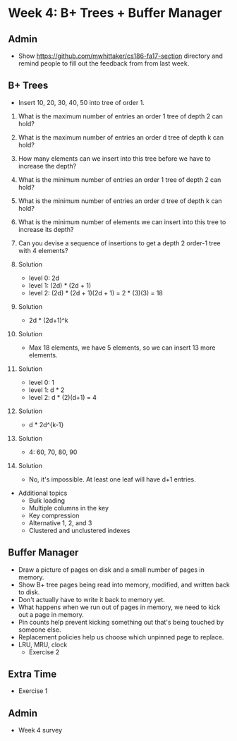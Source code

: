 # Week 4: B+ Trees + Buffer Manager

## Admin
- Show https://github.com/mwhittaker/cs186-fa17-section directory and remind
  people to fill out the feedback from from last week.

## B+ Trees
- Insert 10, 20, 30, 40, 50 into tree of order 1.

1. What is the maximum number of entries an order 1 tree of depth 2 can hold?
2. What is the maximum number of entries an order d tree of depth k can hold?
3. How many elements can we insert into this tree before we have to increase
   the depth?
4. What is the minimum number of entries an order 1 tree of depth 2 can hold?
5. What is the minimum number of entries an order d tree of depth k can hold?
6. What is the minimum number of elements we can insert into this tree to
   increase its depth?
7. Can you devise a sequence of insertions to get a depth 2 order-1 tree with 4
   elements?

1. Solution
    - level 0: 2d
    - level 1: (2d) * (2d + 1)
    - level 2: (2d) * (2d + 1)(2d + 1) = 2 * (3)(3) = 18
2. Solution
    - 2d * (2d+1)^k
3. Solution
    - Max 18 elements, we have 5 elements, so we can insert 13 more elements.
4. Solution
    - level 0: 1
    - level 1: d * 2
    - level 2: d * (2)(d+1) = 4
5. Solution
    - d * 2d^{k-1}
6. Solution
    - 4: 60, 70, 80, 90
7. Solution
    - No, it's impossible. At least one leaf will have d+1 entries.

- Additional topics
    - Bulk loading
    - Multiple columns in the key
    - Key compression
    - Alternative 1, 2, and 3
    - Clustered and unclustered indexes

## Buffer Manager
- Draw a picture of pages on disk and a small number of pages in memory.
- Show B+ tree pages being read into memory, modified, and written back to
  disk.
- Don't actually have to write it back to memory yet.
- What happens when we run out of pages in memory, we need to kick out a page
  in memory.
- Pin counts help prevent kicking something out that's being touched by someone
  else.
- Replacement policies help us choose which unpinned page to replace.
- LRU, MRU, clock
    - Exercise 2

## Extra Time
- Exercise 1

## Admin
- Week 4 survey
